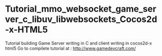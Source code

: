 # Tutorial_mmo_websocket_game_server_c_libuv_libwebsockets_Cocos2d-x-HTML5
Tutorial building Game Server writing in  C  and client writing in cocos2d-x html5 
Go to compilete tutorial at : http://www.gamedevcraft.com/
